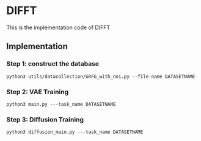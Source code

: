 # DIFFT
This is the implementation code of DIFFT

## Implementation

### Step 1: construct the database
```
python3 utils/datacollection/GRFG_with_nni.py --file-name DATASETNAME 
```
### Step 2: VAE Training
```
python3 main.py ---task_name DATASETNAME 
```
### Step 3: Diffusion Training
```
python3 diffusion_main.py ---task_name DATASETNAME 
```

